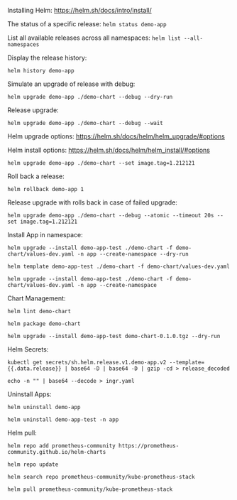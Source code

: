 Installing Helm: https://helm.sh/docs/intro/install/

The status of a specific release:
```helm status demo-app```

List all available releases across all namespaces:
```helm list --all-namespaces```

Display the release history:

```helm history demo-app```

Simulate an upgrade of release with debug:

```helm upgrade demo-app ./demo-chart --debug --dry-run```

Release upgrade:

```helm upgrade demo-app ./demo-chart --debug --wait```

Helm upgrade options: https://helm.sh/docs/helm/helm_upgrade/#options

Helm install options: https://helm.sh/docs/helm/helm_install/#options

```helm upgrade demo-app ./demo-chart --set image.tag=1.212121```

Roll back a release:

```helm rollback demo-app 1```

Release upgrade with rolls back in case of failed upgrade:

```helm upgrade demo-app ./demo-chart --debug --atomic --timeout 20s --set image.tag=1.212121```

Install App in namespace:

```helm upgrade --install demo-app-test ./demo-chart -f demo-chart/values-dev.yaml -n app --create-namespace --dry-run```

```helm template demo-app-test ./demo-chart -f demo-chart/values-dev.yaml```

```helm upgrade --install demo-app-test ./demo-chart -f demo-chart/values-dev.yaml -n app --create-namespace```

Chart Management:

```helm lint demo-chart```

```helm package demo-chart```

```helm upgrade --install demo-app-test demo-chart-0.1.0.tgz --dry-run```

Helm Secrets:

```kubectl get secrets/sh.helm.release.v1.demo-app.v2 --template={{.data.release}} | base64 -D | base64 -D | gzip -cd > release_decoded```

```echo -n "" | base64 --decode > ingr.yaml```

Uninstall Apps:

```helm uninstall demo-app```

```helm uninstall demo-app-test -n app```

Helm pull:

```helm repo add prometheus-community https://prometheus-community.github.io/helm-charts```

```helm repo update```

```helm search repo prometheus-community/kube-prometheus-stack```

```helm pull prometheus-community/kube-prometheus-stack```
